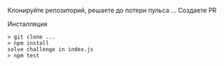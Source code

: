 Клонируйте репозиторий, решаете до потери пульса ...
Создаете PR

Инсталляция

```
> git clone ...
> npm install
solve challenge in index.js
> npm test 
```